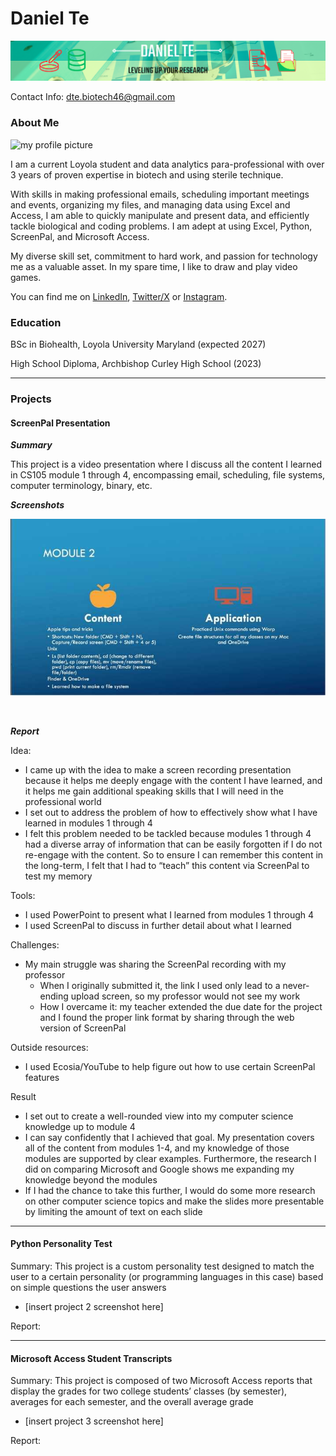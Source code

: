 # Daniel Te
![my portfolio banner](/assets/img/Portfolio_Banner.png)

Contact Info: dte.biotech46@gmail.com

### About Me 
![my profile picture](/assets/img/profile_pic.png)

I am a current Loyola student and data analytics para-professional with over 3 years of proven expertise in biotech and using sterile technique. 

With skills in making professional emails, scheduling important meetings and events, organizing my files, and managing data using Excel and Access, I am able to quickly manipulate and present data, and efficiently tackle biological and coding problems. I am adept at using Excel, Python, ScreenPal, and Microsoft Access. 

My diverse skill set, commitment to hard work, and passion for technology me as a valuable asset.  In my spare time, I like to draw and play video games. 

You can find me on [LinkedIn](www.linkedin.com/in/daniel-te-4a5397322), [Twitter/X](https://x.com/dt_worldpeace) or [Instagram](https://www.instagram.com/epicboi46/).

### Education 
BSc in Biohealth, Loyola University Maryland (expected 2027)

High School Diploma, Archbishop Curley High School (2023)

***
### Projects

#### ScreenPal Presentation

***Summary***

This project is a video presentation where I discuss all the content I learned in CS105 module 1 through 4, encompassing email, scheduling, file systems, computer terminology, binary, etc.

***Screenshots***

![Figure 1: A slide from my ScreenPal presentation, showing what I learned in module 2](/assets/img/module2.jpeg)

![]()

***Report***

Idea:
- I came up with the idea to make a screen recording presentation because it helps me deeply engage with the content I have learned, and it helps me gain additional speaking skills that I will need in the professional world
- I set out to address the problem of how to effectively show what I have learned in modules 1 through 4
- I felt this problem needed to be tackled because modules 1 through 4 had a diverse array of information that can be easily forgotten if I do not re-engage with the content. So to ensure I can remember this content in the long-term, I felt that I had to “teach” this content via ScreenPal to test my memory

Tools:
- I used PowerPoint to present what I learned from modules 1 through 4
- I used ScreenPal to discuss in further detail about what I learned

Challenges:
- My main struggle was sharing the ScreenPal recording with my professor
  - When I originally submitted it, the link I used only lead to a never-ending upload screen, so my professor would not see my work
  - How I overcame it: my teacher extended the due date for the project and I found the proper link format by sharing through the web version of ScreenPal

Outside resources:
- I used Ecosia/YouTube to help figure out how to use certain ScreenPal features

Result
- I set out to create a well-rounded view into my computer science knowledge up to module 4
- I can say confidently that I achieved that goal. My presentation covers all of the content from modules 1-4, and my knowledge of those modules are supported by clear examples. Furthermore, the research I did on comparing Microsoft and Google shows me expanding my knowledge beyond the modules
- If I had the chance to take this further, I would do some more research on other computer science topics and make the slides more presentable by limiting the amount of text on each slide

***
#### Python Personality Test
Summary: This project is a custom personality test designed to match the user to a certain personality (or programming languages in this case) based on simple questions the user answers

 - [insert project 2 screenshot here]
 
 Report:

***
#### Microsoft Access Student Transcripts
Summary: This project is composed of two Microsoft Access reports that display the grades for two college students’ classes (by semester), averages for each semester, and the overall average grade

 - [insert project 3 screenshot here]

Report:
